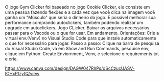 O jogo Gym Clicker foi baseado no jogo Cookie Clicker, ele consiste em uma pessoa fazendo flexões e a cada vez que você clica na imagem você ganha um "Músculo" que seria o dinheiro do jogo. É possivel melhorar sua performance comprando autoclickers, também podendo realizar um upgrade em autoclickers.
Jogo CLicker.
Baixar os arquivos necessários passar para o Vscode ou o que for usar.
Em andamento.
Orientações: Crie a virtual env.(Venv) no Visual Studio Code para que instale automaticamente o que for necessário para jogar.
Passo a passo: Clique na barra de pesquisa do Visual Studio Code, vá em Show and Run Commands, pesquise env, clique em Python: Create Enviornment, Venv, e selecione o requirements.txt e crie.

https://www.canva.com/design/DAGW047RhPs/oScCzucUASV-ICHxPtzytQ/view

